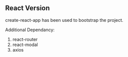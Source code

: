 ## React Version

create-react-app has been used to bootstrap the project.

Additional Dependancy:
1. react-router
2. react-modal
3. axios